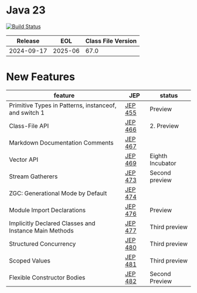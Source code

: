 # Java 23

[![Build Status](https://dev.azure.com/hbvk/java-test/_apis/build/status%2Fhbvk.java23?branchName=main)](https://dev.azure.com/hbvk/java-test/_build/latest?definitionId=42&branchName=main)

| Release    | EOL     | Class File Version |
|------------|---------|--------------------|
| 2024-09-17 | 2025-06 | 67.0               |

# New Features

| feature                                               | JEP                                          | status           |
|-------------------------------------------------------|----------------------------------------------|------------------|
| Primitive Types in Patterns, instanceof, and switch 1 | [JEP 455](https://openjdk.java.net/jeps/455) | Preview          |
| Class-File API                                        | [JEP 466](https://openjdk.java.net/jeps/466) | 2. Preview       |
| Markdown Documentation Comments                       | [JEP 467](https://openjdk.java.net/jeps/467) |                  |
| Vector API                                            | [JEP 469](https://openjdk.java.net/jeps/469) | Eighth Incubator |
| Stream Gatherers                                      | [JEP 473](https://openjdk.java.net/jeps/473) | Second preview   |
| ZGC: Generational Mode by Default                     | [JEP 474](https://openjdk.java.net/jeps/474) |                  |
| Module Import Declarations                            | [JEP 476](https://openjdk.java.net/jeps/476) | Preview          |
| Implicitly Declared Classes and Instance Main Methods | [JEP 477](https://openjdk.java.net/jeps/477) | Third preview    |
| 	Structured Concurrency                               | [JEP 480](https://openjdk.java.net/jeps/480) | Third preview    |                                         
| 	Scoped Values                                        | [JEP 481](https://openjdk.java.net/jeps/481) | Third preview    |
| 	Flexible Constructor Bodies                          | [JEP 482](https://openjdk.java.net/jeps/482) | Second Preview   |
